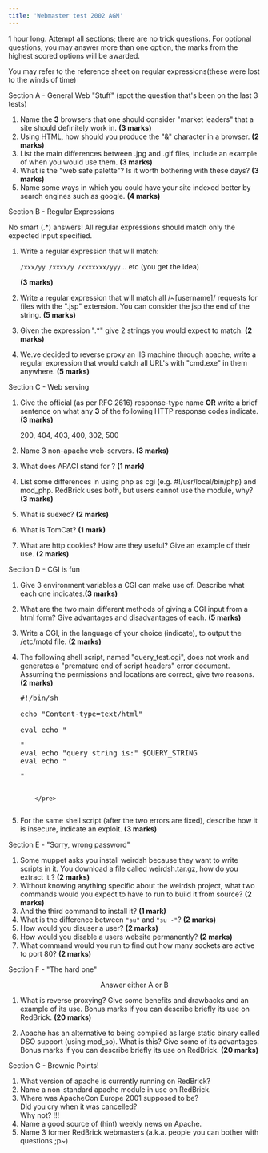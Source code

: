 ```yaml
---
title: 'Webmaster test 2002 AGM'
---
```


1 hour long. Attempt all sections; there are no trick questions. For optional questions, you may answer more than one option, the marks from the highest scored options will be awarded.  

You may refer to the reference sheet on regular expressions(these were lost to the winds of time)

Section A - General Web "Stuff" (spot the question that's been on the last 3 tests)

1.  Name the **3** browsers that one should consider "market leaders" that a site should definitely work in. **(3 marks)**
2.  Using HTML, how should you produce the "&" character in a browser. **(2 marks)**
3.  List the main differences between .jpg and .gif files, include an example of when you would use them. **(3 marks)**
4.  What is the "web safe palette"? Is it worth bothering with these days? **(3 marks)**
5.  Name some ways in which you could have your site indexed better by search engines such as google. **(4 marks)**

Section B - Regular Expressions  

No smart (.*) answers! All regular expressions should match only the expected input specified.

1.  Write a regular expression that will match:  

    `/xxx/yy /xxxx/y /xxxxxxx/yyy` .. etc (you get the idea)  

    **(3 marks)**
2.  Write a regular expression that will match all /~[username]/ requests for files with the ".jsp" extension. You can consider the jsp the end of the string. **(5 marks)**
3.  Given the expression "\.*" give 2 strings you would expect to match. **(2 marks)**
4.  We.ve decided to reverse proxy an IIS machine through apache, write a regular expression that would catch all URL's with "cmd.exe" in them anywhere. **(5 marks)**

Section C - Web serving

1.  Give the official (as per RFC 2616) response-type name **OR** write a brief sentence on what any **3** of the following HTTP response codes indicate. **(3 marks)**  

    200, 404, 403, 400, 302, 500  

2.  Name 3 non-apache web-servers. **(3 marks)**
3.  What does APACI stand for ? **(1 mark)**
4.  List some differences in using php as cgi (e.g. #!/usr/local/bin/php) and mod_php. RedBrick uses both, but users cannot use the module, why? **(3 marks)**
5.  What is suexec? **(2 marks)**
6.  What is TomCat? **(1 mark)**
7.  What are http cookies? How are they useful? Give an example of their use. **(2 marks)**

Section D - CGI is fun

1.  Give 3 environment variables a CGI can make use of. Describe what each one indicates.**(3 marks)**
2.  What are the two main different methods of giving a CGI input from a html form? Give advantages and disadvantages of each. **(5 marks)**
3.  Write a CGI, in the language of your choice (indicate), to output the /etc/motd file. **(2 marks)**
4.  The following shell script, named "query_test.cgi", does not work and generates a "premature end of script headers" error document. Assuming the permissions and locations are correct, give two reasons. **(2 marks)**

    <pre>#!/bin/sh

    echo "Content-type=text/html"

    eval echo "<pre>"
    eval echo "query string is:" $QUERY_STRING 
    eval echo "</pre>"
    		</pre>

5.  For the same shell script (after the two errors are fixed), describe how it is insecure, indicate an exploit. **(3 marks)**

Section E - "Sorry, wrong password"

1.  Some muppet asks you install weirdsh because they want to write scripts in it. You download a file called weirdsh.tar.gz, how do you extract it ? **(2 marks)**
2.  Without knowing anything specific about the weirdsh project, what two commands would you expect to have to run to build it from source? **(2 marks)**
3.  And the third command to install it? **(1 mark)**
4.  What is the difference between `"su"` and `"su -"`? **(2 marks)**
5.  How would you disuser a user? **(2 marks)**
6.  How would you disable a users website permanently? **(2 marks)**
7.  What command would you run to find out how many sockets are active to port 80? **(2 marks)**

Section F - "The hard one"

<center>Answer either A or B</center>

1.  What is reverse proxying? Give some benefits and drawbacks and an example of its use. Bonus marks if you can describe briefly its use on RedBrick. **(20 marks)**  

2.  Apache has an alternative to being compiled as large static binary called DSO support (using mod_so). What is this? Give some of its advantages. Bonus marks if you can describe briefly its use on RedBrick. **(20 marks)**

Section G - Brownie Points!

1.  What version of apache is currently running on RedBrick?
2.  Name a non-standard apache module in use on RedBrick.
3.  Where was ApacheCon Europe 2001 supposed to be?  
    Did you cry when it was cancelled?  
    Why not? !!!
4.  Name a good source of (hint) weekly news on Apache.
5.  Name 3 former RedBrick webmasters (a.k.a. people you can bother with questions ;p~)
